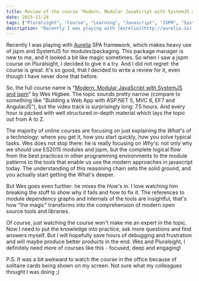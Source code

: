```yaml
---
title: Review of the course "Modern, Modular JavaScript with SystemJS and jspm"
date: 2015-11-24
tags: ["Pluralsight", "Course", "Learning", "Javascript", "JSPM", "SystemJS"]
description: "Recently I was playing with [Aurelia](http://aurelia.io) SPA framework, which makes heavy use of jspm and SystemJS for modules/packaging. This package manager is new to me, and it looked a bit like magic sometimes. So when I saw a jspm course on Pluralsight, I decided to give it a try. And I did not regret: the course is great. It's so good, that I decided to write a brief review for it, even though I have never done that before."
---
```

Recently I was playing with [Aurelia](http://aurelia.io) SPA framework, which makes heavy use of jspm and SystemJS for modules/packaging. This package manager is new to me, and it looked a bit like magic sometimes. So when I saw a jspm course on Pluralsight, I decided to give it a try. And I did not regret: the course is great. It's so good, that I decided to write a review for it, even though I have never done that before.

So, the full course name is "[Modern, Modular JavaScript with SystemJS and jspm](https://www.pluralsight.com/courses/javascript-systemjs-jspm)" by Wes Higbee. The topic sounds pretty narrow (compare to something like "Building a Web App with ASP.NET 5, MVC 6, EF7 and AngularJS"), but the video track is surprisingly long: 7.5 hours. And every hour is packed with well structured in-depth material which lays the topic out from A to Z.

The majority of online courses are focusing on just explaining the *What*'s of a technology: where you get it, how you start quickly, how you solve typical tasks. Wes does not stop there: he is really focusing on *Why*'s: not only why we should use ES2015 modules and jspm, but the complete logical flow from the best practices in other programming environments to the module patterns to the tools that enable us use the modern approaches in javascript today. The understanding of this reasoning chain sets the solid ground, and you actually start getting the What's deeper.

But Wes goes even further: he mixes the *How*'s in. I love watching him breaking the stuff to show why it fails and how to fix it. The references to module dependency graphs and internals of the tools are insightful; that's how "the magic" transforms into the comprehension of modern open source tools and libraries.

Of course, just watching the course won't make me an expert in the topic. Now I need to put the knowledge into practice, ask more questions and find answers myself. But I will hopefully save hours of debugging and frustration and will maybe produce better products in the end. Wes and Pluralsight, I definitely need more of courses like this - focused, deep and engaging!

P.S. It was a bit awkward to watch the course in the office because of solitaire cards being shown on my screen. Not sure what my colleagues thought I was doing ;)